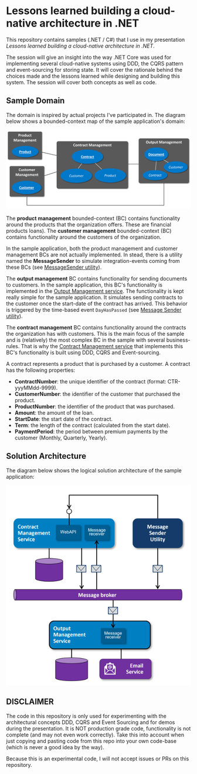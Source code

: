 # Lessons learned building a cloud-native architecture in .NET

This repository contains samples (.NET / C#) that I use in my presentation *Lessons learned building a cloud-native architecture in .NET*. 

The session will give an insight into the way .NET Core was used for implementing several cloud-native systems using DDD, the CQRS pattern and event-sourcing for storing state. It will cover the rationale behind the choices made and the lessons learned while designing and building this system. The session will cover both concepts as well as code.

## Sample Domain

The domain is inspired by actual projects I've participated in. The diagram below shows a bounded-context map of the sample application's domain:

![Domain overview](img/domain-overview.png)

The **product management** bounded-context (BC) contains functionality around the products that the organization offers. These are financial products loans). The **customer management** bounded-context (BC) contains functionality around the customers of the organization. 

In the sample application, both the product management and customer management BCs are not actually implemented. In stead, there is a utility named the **MessageSender** to simulate integration-events coming from these BCs (see [MessageSender utility](#message-sender-utility)).

The **output management** BC contains functionality for sending documents to customers. In the sample application, this BC's functionality is implemented in the [Output Management service](#output-mangement-service). The functionality is kept really simple for the sample application. It simulates sending contracts to the customer once the start-date of the contract has arrived. This behavior is triggered by the time-based event `DayHasPassed` (see [Message Sender utility](#message-sender-utility)).

The **contract management** BC contains functionality around the contracts the organization has with customers. This is the main focus of the sample and is (relatively) the most complex BC in the sample with several business-rules. That is why the [Contract Management service](#contract-management-service) that implements this BC's functionality is built using DDD, CQRS and Event-sourcing. 

A contract represents a product that is purchased by a customer. A contract has the following properties:

- **ContractNumber**: the unique identifier of the contract (format: CTR-yyyMMdd-9999).
- **CustomerNumber**: the identifier of the customer that purchased the product.
- **ProductNumber**: the identifier of the product that was purchased.
- **Amount**: the amount of the loan.
- **StartDate**: the start date of the contract.
- **Term**: the length of the contract (calculated from the start date).
- **PaymentPeriod**: the period between premium payments by the customer (Monthly, Quarterly, Yearly).

## Solution Architecture

The diagram below shows the logical solution architecture of the sample application:

![Solution Architecture](img/solution-architecture.png)

## DISCLAIMER

The code in this repository is only used for experimenting with the architectural concepts DDD, CQRS and Event Sourcing and for demos during the presentation. It is NOT production grade code, functionality is not complete (and may not even work correctly). Take this into account when just copying and pasting code from this repo into your own code-base (which is never a good idea by the way).

Because this is an experimental code, I will not accept issues or PRs on this repository.
